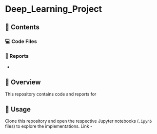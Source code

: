 # Deep_Learning_Project

## 📂 Contents  
 

### 💻 Code Files  


### 📄 Reports  
-


## 📌 Overview  
This repository contains code and reports for 
## 🚀 Usage  
Clone this repository and open the respective Jupyter notebooks (`.ipynb` files) to explore the implementations.  Link -
